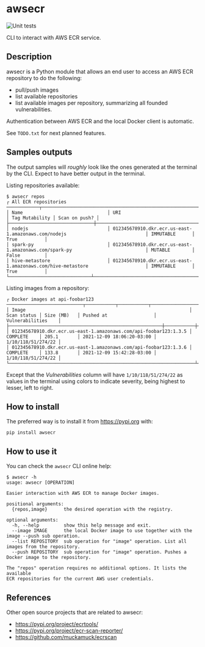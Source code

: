 # awsecr

![Unit tests](https://github.com/glasswalk3r/awsecr/actions/workflows/python-app.yaml/badge.svg?branch=main)

CLI to interact with AWS ECR service.

## Description

awsecr is a Python module that allows an end user to access an AWS ECR
repository to do the following:

- pull/push images
- list available repositories
- list available images per repository, summarizing all founded vulnerabilities.

Authentication between AWS ECR and the local Docker client is automatic.

See `TODO.txt` for next planned features.

## Samples outputs

The output samples will *roughly* look like the ones generated at the terminal
by the CLI. Expect to have better output in the terminal.

Listing repositories available:

```
$ awsecr repos
┌ All ECR repositories ────────────┬───────────────────────────────────────────────────────────────────────────────────┬─────────────┐
│ Name                               │ URI                                                                             │ Tag Mutability │ Scan on push? │
├───────────────────────────────┼───────────────────────────────────────────────────────────────────────────────────┼────────────┤
│ nodejs                             │ 012345678910.dkr.ecr.us-east-1.amazonaws.com/nodejs                             │ IMMUTABLE      │ True          │
│ spark-py                           │ 012345678910.dkr.ecr.us-east-1.amazonaws.com/spark-py                           │ MUTABLE        │ False         │
│ hive-metastore                     │ 012345678910.dkr.ecr.us-east-1.amazonaws.com/hive-metastore                     │ IMMUTABLE      │ True          │
└──────────────────────────────┴────────────────────────────────────────────────────────────────────────────────────┴────────────┘
```

Listing images from a repository:

```
┌ Docker images at api-foobar123  ────────────────────────────┬───────────┬───────────┬───────────────────────┬─────────────────┐
│ Image                                                            │ Scan status │ Size (MB)   │ Pushed at                 │ Vulnerabilities    │
├────────────────────────────────────────────────────────┼───────────┼───────────┼───────────────────────┼─────────────────┤
│ 012345678910.dkr.ecr.us-east-1.amazonaws.com/api-foobar123:1.3.5 │ COMPLETE    │ 205.1       │ 2021-12-09 18:06:20-03:00 │ 1/10/118/51/274/22 │
│ 012345678910.dkr.ecr.us-east-1.amazonaws.com/api-foobar123:1.3.6 │ COMPLETE    │ 133.8       │ 2021-12-09 15:42:28-03:00 │ 1/10/118/51/274/22 │
└────────────────────────────────────────────────────────────────────┴───────────┴───────────────────────┴─────────────────┘
```

Except that the *Vulnerabilities* column will have `1/10/118/51/274/22` as
values in the terminal using colors to indicate severity, being highest to
lesser, left to right.

## How to install

The preferred way is to install it from https://pypi.org with:

```
pip install awsecr
```

## How to use it

You can check the `awsecr` CLI online help:

```
$ awsecr -h
usage: awsecr [OPERATION]

Easier interaction with AWS ECR to manage Docker images.

positional arguments:
  {repos,image}      the desired operation with the registry.

optional arguments:
  -h, --help         show this help message and exit.
  --image IMAGE      the local Docker image to use together with the image --push sub operation.
  --list REPOSITORY  sub operation for "image" operation. List all images from the repository.
  --push REPOSITORY  sub operation for "image" operation. Pushes a Docker image to the repository.

The "repos" operation requires no additional options. It lists the available
ECR repositories for the current AWS user credentials.
```

## References

Other open source projects that are related to awsecr:

- https://pypi.org/project/ecrtools/
- https://pypi.org/project/ecr-scan-reporter/
- https://github.com/muckamuck/ecrscan
